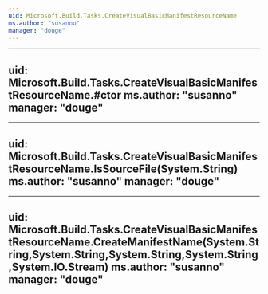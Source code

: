 ```yaml
---
uid: Microsoft.Build.Tasks.CreateVisualBasicManifestResourceName
ms.author: "susanno"
manager: "douge"
---
```


---
uid: Microsoft.Build.Tasks.CreateVisualBasicManifestResourceName.#ctor
ms.author: "susanno"
manager: "douge"
---

---
uid: Microsoft.Build.Tasks.CreateVisualBasicManifestResourceName.IsSourceFile(System.String)
ms.author: "susanno"
manager: "douge"
---

---
uid: Microsoft.Build.Tasks.CreateVisualBasicManifestResourceName.CreateManifestName(System.String,System.String,System.String,System.String,System.IO.Stream)
ms.author: "susanno"
manager: "douge"
---

